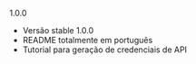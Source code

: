 1.0.0
- Versão stable 1.0.0
- README totalmente em português
- Tutorial para geração de credenciais de API